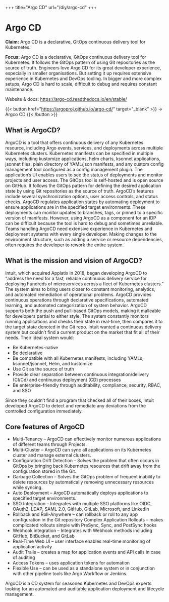 +++
title="Argo CD"
url="/diy/argo-cd"
+++

# Argo CD

**Claim:** Argo CD is a declarative, GitOps continuous delivery tool for Kubernetes.


**Focus:** Argo CD is a declarative, GitOps continuous delivery tool for Kubernetes. It follows the GitOps pattern of using Git repositories as the source of truth. Engineers love Argo CD for its great developer experience, especially in smaller organisations. But setting it up requires extensive experience in Kubernetes and DevOps tooling. In bigger and more complex setups, Argo CD is hard to scale, difficult to debug and requires constant maintenance.

Website & docs: https://argo-cd.readthedocs.io/en/stable/

{{< button href="https://argoproj.github.io/argo-cd/" target="_blank" >}}
-> Argco CD
{{< /button >}}

## What is ArgoCD? ##
ArgoCD is a tool that offers continuous delivery of any Kubernetes resource, including Argo events, services, and deployments across multiple Kubernetes clusters.
Kubernetes manifests can be specified in multiple ways, including kustomize applications, helm charts, ksonnet applications, jsonnet files, plain directory of YAML/json manifests, and any custom config management tool configured as a config management plugin.
The application’s UI enables users to see the status of deployments and monitor projects and user access. The GitOps tool is self-hosted and is open source on GitHub. It follows the GitOps pattern for defining the desired application state by using Git repositories as the source of truth. ArgoCD’s features include several synchronization options, user access controls, and status checks. 
ArgoCD regulates application states by automating deployment to ensure applications are in the specified target environments. These deployments can monitor updates to branches, tags, or pinned to a specific version of manifests.
However, using ArgoCD as a component for an IDP can be difficult because the tool is hard to debug and sometimes unreliable. Teams handling ArgoCD need extensive experience in Kubernetes and deployment systems with every single developer. Making changes to the environment structure, such as adding a service or resource dependencies, often requires the developer to rework the entire system.
## What is the mission and vision of ArgoCD? ##
Intuit, which acquired Applatix in 2018, began developing ArgoCD to “address the need for a fast, reliable continuous delivery service for deploying hundreds of microservices across a fleet of Kubernetes clusters.” 
The system aims to bring users closer to constant monitoring, analytics, and automated remediation of operational problems. ArgoCD provides continuous operations through declarative specifications, automated learning, and automated categorization of system behavior.
ArgoCD supports both the push and pull-based GitOps models, making it malleable for developers partial to either style. The system constantly monitors running applications and checks their state in real-time, then compares it to the target state denoted in the Git repo.
Intuit wanted a continuous delivery system but couldn’t find a current product on the market that fit all of their needs. Their ideal system would:
- Be Kubernetes-native
- Be declarative 
- Be compatible with all Kubernetes manifests, including YAMLs, ksonnet/jsonnet, Helm, and kustomize
- Use Git as the source of truth
- Provide clear separation between continuous integration/delivery (CI/Cd) and continuous deployment (CD) processes
- Be enterprise-friendly through auditability, compliance, security, RBAC, and SSO

Since they couldn’t find a program that checked all of their boxes, Intuit developed ArgoCD to detect and remediate any deviations from the controlled configuration immediately.

## Core features of ArgoCD ##

- Multi-Tenancy – ArgoCD can effectively monitor numerous applications of different teams through Projects. 
- Multi-Cluster – ArgoCD can sync all applications on its Kubernetes cluster and manage external clusters.
- Configuration Drift Detection – Solves the problem that often occurs in GitOps by bringing back Kubernetes resources that drift away from the configuration stored in the Git.
- Garbage Collection – Solves the GitOps problem of frequent inability to delete resources by automatically removing unnecessary resources while syncing.
- Auto Deployment – ArgoCD automatically deploys applications to specified target environments.
- SSO Integration – Integrates with multiple SSO platforms like OIDC, OAuth2, LDAP, SAML 2.0, GitHub, GitLab, Microsoft, and LinkedIn
- Rollback and Roll-Anywhere – can rollback or roll to any app configuration in the Git repository 
Complex Application Rollouts – makes complicated rollouts simple with PreSync, Sync, and PostSync hooks
- Webhook integration – Integrates with Webhook methods including GitHub, BitBucket, and GitLab
- Real-Time Web UI – user interface enables real-time monitoring of application activity
- Audit Trails – creates a map for application events and API calls in case of auditing
- Access Tokens – uses application tokens for automation
- Flexible Use – can be used as a standalone system or in conjunction with other pipeline tools like Argo Workflow or Jenkins.

ArgoCD is a CD system for seasoned Kubernetes and DevOps experts looking for an automated and auditable application deployment and lifecycle management.

